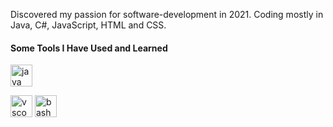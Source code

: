Discovered my passion for software-development in 2021. Coding mostly in Java, C#, JavaScript, HTML and CSS.

<h4> Some Tools I Have Used and Learned</h4>
<p align="left">
  <img src="https://cdn.jsdelivr.net/gh/devicons/devicon/icons/java/java-original-wordmark.svg" alt="java" width="35" height="35"/>
</p>
<img src="https://cdn.jsdelivr.net/gh/devicons/devicon/icons/vscode/vscode-original.svg" alt="vscode" width="35" height="35"/>
<img src="https://cdn.jsdelivr.net/gh/devicons/devicon/icons/bash/bash-original.svg" alt="bash" width="35" height="35"/>
</p>
